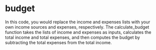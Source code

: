 # budget
In this code, you would replace the income and expenses lists with your own income sources and expenses, respectively. The calculate_budget function takes the lists of income and expenses as inputs, calculates the total income and total expenses, and then computes the budget by subtracting the total expenses from the total income.
